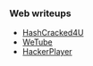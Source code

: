 ### Web writeups
 - [HashCracked4U](https://www.youtube.com/watch?v=vk40KaIWYFo)
 - [WeTube](https://www.youtube.com/watch?v=iSZTGhv-uH4)
 - [HackerPlayer](https://www.youtube.com/watch?v=_nC2PgqKPi4)
